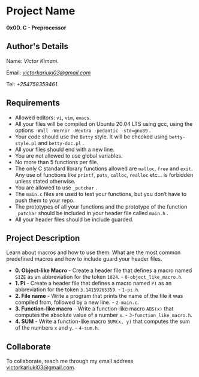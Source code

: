 # Project Name
**0x0D. C - Preprocessor**

## Author's Details
Name: *Victor Kimani.*

Email: *victorkariuki03@gmail.com*

Tel: *+254758359461.*

##  Requirements
*   Allowed editors: `vi`, `vim`, `emacs`.
*   All your files will be compiled on Ubuntu 20.04 LTS using gcc, using the options `-Wall -Werror -Wextra -pedantic -std=gnu89` .
*   Your code should use the `Betty` style. It will be checked using `betty-style.pl` and `betty-doc.pl` .
*   All your files should end with a new line.
*   You are not allowed to use global variables.
*   No more than 5 functions per file.
*   The only C standard library functions allowed are `malloc`, `free` and `exit`. Any use of functions like `printf`, `puts`, `calloc`, `realloc` etc… is forbidden unless stated otherwise.
*   You are allowed to use `_putchar` .
*   The `main.c` files are used to test your functions, but you don’t have to push them to your repo.
*   The prototypes of all your functions and the prototype of the function `_putchar` should be included in your header file called `main.h` .
*   All your header files should be include guarded.


## Project Description
Learn about macros and how to use them. What are the most common predefined macros and how to include guard your header files.

* **0. Object-like Macro** - Create a header file that defines a macro named `SIZE` as an abbreviation for the token `1024`. - `0-object_like_macro.h`.
* **1. Pi** - Create a header file that defines a macro named `PI` as an abbreviation for the token `3.14159265359`. - `1-pi.h`.
* **2. File name** - Write a program that prints the name of the file it was compiled from, followed by a new line. - `2-main.c`.
* **3. Function-like macro** - Write a function-like macro `ABS(x)` that computes the absolute value of a number `x`. - `3-function_like_macro.h`.
* **4. SUM** - Write a function-like macro `SUM(x, y)` that computes the sum of the numbers `x` and `y`. - `4-sum.h`.


## Collaborate

To collaborate, reach me through my email address victorkariuki03@gmail.com.
        